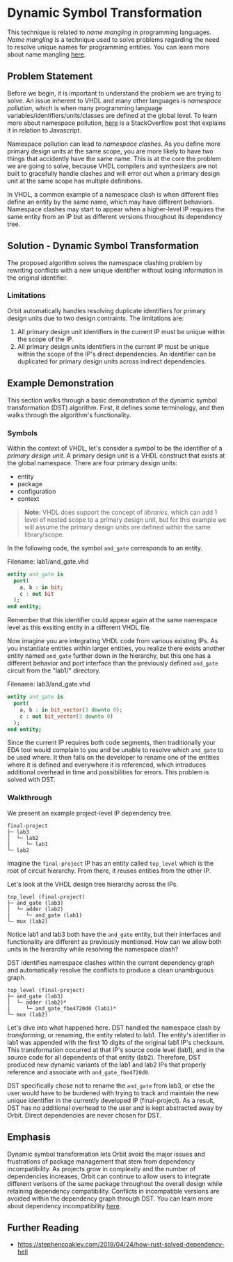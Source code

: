 # Dynamic Symbol Transformation

This technique is related to _name mangling_ in programming languages. _Name mangling_ is a technique used to solve problems regarding the need to resolve unique names for programming entities. You can learn more about name mangling [here](https://en.wikipedia.org/wiki/Name_mangling).

## Problem Statement

Before we begin, it is important to understand the problem we are trying to solve. An issue inherent to VHDL and many other languages is _namespace pollution_, which is when many programming language variables/identifiers/units/classes are defined at the global level. To learn more about namespace pollution, [here](https://stackoverflow.com/questions/8862665/what-does-it-mean-global-namespace-would-be-polluted/13352212) is a StackOverflow post that explains it in relation to Javascript.

Namespace pollution can lead to _namespace clashes_. As you define more primary design units at the same scope, you are more likely to have two things that accidently have the same name. This is at the core the problem we are going to solve, because VHDL compilers and synthesizers are not built to gracefully handle clashes and will error out when a primary design unit at the same scope has multiple definitions.

In VHDL, a common example of a namespace clash is when different files define an entity by the same name, which may have different behaviors. Namespace clashes may start to appear when a higher-level IP requires the same entity from an IP but as different versions throughout its dependency tree.

## Solution - Dynamic Symbol Transformation

The proposed algorithm solves the namespace clashing problem by rewriting conflicts with a new unique identifier without losing information in the original identifier.

### Limitations
Orbit automatically handles resolving duplicate identifiers for primary design units due to two design contraints. The limitations are:
1. All primary design unit identifiers in the current IP must be unique within the scope of the IP.
2. All primary design units identifiers in the current IP must be unique within the scope of the IP's direct dependencies. An identifier can be duplicated for primary design units across indirect dependencies.


## Example Demonstration

This section walks through a basic demonstration of the dynamic symbol transformation (DST) algorithm. First, it defines some terminology, and then walks through the algorithm's functionality.

### Symbols

Within the context of VHDL, let's consider a _symbol_ to be the identifier of a _primary design unit_. A primary design unit is a VHDL construct that exists at the global namespace. There are four primary design units:
- entity
- package
- configuration
- context

> __Note:__ VHDL does support the concept of _libraries_, which can add 1 level of nested scope to a primary design unit, but for this example we will assume the primary design units are defined within the same library/scope.

In the following code, the symbol `and_gate` corresponds to an entity.

Filename: lab1/and_gate.vhd
``` vhdl
entity and_gate is
  port(
    a, b : in bit;
    c : out bit
  );
end entity;
```

Remember that this identifier could appear again at the same namespace level as this exsiting entity in a different VHDL file.  

Now imagine you are integrating VHDL code from various existing IPs. As you instantiate entities within larger entities, you realize there exists another entity named `and_gate` further down in the hierarchy, but this one has a different behavior and port interface than the previously defined `and_gate` circuit from the "lab1/" directory.

Filename: lab3/and_gate.vhd
``` vhdl
entity and_gate is
  port(
    a, b : in bit_vector(3 downto 0);
    c : out bit_vector(3 downto 0)
  );
end entity;
```

Since the current IP requires both code segments, then traditionally your EDA tool would complain to you and be unable to resolve which `and_gate` to be used where. It then falls on the developer to rename one of the entities where it is defined and everywhere it is referenced, which introduces additional overhead in time and possibilities for errors. This problem is solved with DST.

### Walkthrough

We present an example project-level IP dependency tree.
```
final-project
├─ lab3
│  └─ lab2
|     └─ lab1
└─ lab2
```

Imagine the `final-project` IP has an entity called `top_level` which is the root of circuit hierarchy. From there, it reuses entities from the other IP.

Let's look at the VHDL design tree hierarchy across the IPs.
```
top_level (final-project)
├─ and_gate (lab3)
│  └─ adder (lab2)
|     └─ and_gate (lab1)
└─ mux (lab2)
```

Notice lab1 and lab3 both have the `and_gate` entity, but their interfaces and functionality are different as previously mentioned. How can we allow both units in the hierarchy while resolving the namespace clash?

DST identifies namespace clashes within the current dependency graph and automatically resolve the conflicts to produce a clean unambiguous graph.

```
top_level (final-project)
├─ and_gate (lab3)
│  └─ adder (lab2)*
|     └─ and_gate_fbe4720d0 (lab1)*
└─ mux (lab2)
```

Let's dive into what happened here. DST handled the namespace clash by _transforming_, or renaming, the entity related to lab1. The entity's identifier in lab1 was appended with the first 10 digits of the original lab1 IP's checksum. This transformation occurred at that IP's source code level (lab1), and in the source code for all dependents of that entity (lab2). Therefore, DST produced new dynamic variants of the lab1 and lab2 IPs that properly reference and associate with `and_gate_fbe4720d0`.

DST specifically chose not to rename the `and_gate` from lab3, or else the user would have to be burdened with trying to track and maintain the new unique identifier in the currently developed IP (final-project). As a result, DST has no additional overhead to the user and is kept abstracted away by Orbit. Direct dependencies are never chosen for DST.

## Emphasis

Dynamic symbol transformation lets Orbit avoid the major issues and frustrations of package management that stem from dependency incompatibility. As projects grow in complexity and the number of dependencies increases, Orbit can continue to allow users to integrate different verisons of the same package throughout the overall design while retaining dependency compatibility. Conflicts in incompatible versions are avoided within the dependency graph through DST. You can learn more about dependency incompatibility [here](https://en.wikipedia.org/wiki/Dependency_hell).

## Further Reading

- https://stephencoakley.com/2019/04/24/how-rust-solved-dependency-hell
